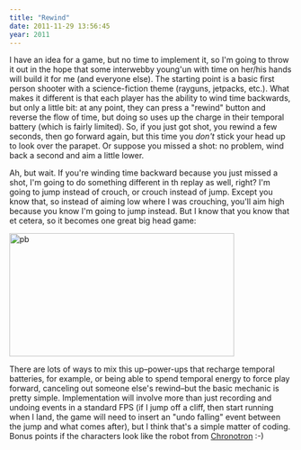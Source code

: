 ```yaml
---
title: "Rewind"
date: 2011-11-29 13:56:45
year: 2011
---
```

<p>I have an idea for a game, but no time to implement it, so I'm going to throw it out in the hope that some interwebby young'un with time on her/his hands will build it for me (and everyone else). The starting point is a basic first person shooter with a science-fiction theme (rayguns, jetpacks, etc.). What makes it different is that each player has the ability to wind time backwards, but only a little bit: at any point, they can press a "rewind" button and reverse the flow of time, but doing so uses up the charge in their temporal battery (which is fairly limited). So, if you just got shot, you rewind a few seconds, then go forward again, but this time you <em>don't</em> stick your head up to look over the parapet. Or suppose you missed a shot: no problem, wind back a second and aim a little lower.</p>
<p>Ah, but wait. If you're winding time backward because you just missed a shot, I'm going to do something different in th replay as well, right? I'm going to jump instead of crouch, or crouch instead of jump. Except you know that, so instead of aiming low where I was crouching, you'll aim high because you know I'm going to jump instead. But I know that you know that et cetera, so it becomes one great big head game:</p>
<p><img alt="pb" src="{{'/files/2011/11/pb.jpg' | relative_url}}" width="400" height="219" class="centered"></p>
<p>There are lots of ways to mix this up–power-ups that recharge temporal batteries, for example, or being able to spend temporal energy to force play forward, canceling out someone else's rewind–but the basic mechanic is pretty simple. Implementation will involve more than just recording and undoing events in a standard FPS (if I jump off a cliff, then start running when I land, the game will need to insert an "undo falling" event between the jump and what comes after), but I think that's a simple matter of coding. Bonus points if the characters look like the robot from <a href="http://www.kongregate.com/games/Scarybug/chronotron">Chronotron</a> :-)</p>
